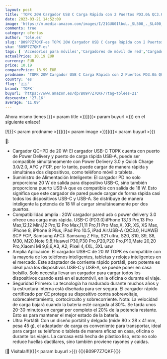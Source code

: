 ```yaml
---
layout: post
title: 'TOPK 20W Cargador USB C Carga Rápida con 2 Puertos PD3.0& QC3.0 Cargador Móvil Tipo C Adaptador Compatible con iPhone iPad  Samsung  Pixel etc Smartphones y Tablets Blanco'
date: 2023-03-21 14:52:09
image: 'https://m.media-amazon.com/images/I/21GUU0IlbuL._SL500_._SL400_.jpg'
comments: true
category: ofertas
author: 'tole.es'
slug: 'B09P7Z7QKF-es TOPK 20W Cargador USB C Carga Rápida con 2 Puertos PD3.0&...'
sku: 'B09P7Z7QKF-es'
tags: [ 'Accesorios para móviles','Cargadores de móvil de red','Cargadores para móviles','Comunicación móvil y accesorios','Electrónica','ipad','iphone','topk','🇪🇸', ]
actualPrice: 10.19 EUR
currency: EUR
price: 10.19
comparePrice: 13.99 EUR
prodname: 'TOPK 20W Cargador USB C Carga Rápida con 2 Puertos PD3.0& QC3.0 Cargador Móvil Tipo C Adaptador Compatible con iPhone iPad  Samsung  Pixel etc Smartphones y Tablets Blanco'
country: 'es'
flag: '🇪🇸'
brand: 'TOPK'
buyurl: 'https://www.amazon.es/dp/B09P7Z7QKF/?tag=tolees-21'
descuento: '27.16'
average: '11.09'
---
```


Ahora mismo tienes [{{< param title >}}]({{< param buyurl >}}) en el siguiente enlace!

[![{{< param prodname >}}]({{< param image >}})]({{< param buyurl >}})

🔎:

- Cargador QC+PD de 20 W: El cargador USB-C TOPK cuenta con puerto de Power Delivery y puerto de carga rápida USB-A, puede ser compatible simultáneamente con Power Delivery 3.0 y Quick Charge 3.0/2.0, AFC y FCP, por lo tanto, puede cargar de manera rápida y simultánea dos dispositivos, como teléfono móvil o tableta.
- Suministro de Alimentación Inteligente: El cargador PD no solo proporciona 20 W de salida para dispositivo USB-C, sino también proporciona puerto USB-A que es compatible con salida de 18 W. Esto significa que este cargador de pared puede cargar de forma rápida casi todos los dispositivos USB-C y USB-A. Se distribuye de manera inteligente la potencia de 18 W al cargar simultáneamente por dos puertos.
- Compatibilidad amplia : 20W cargador pared usb c power delivery 3.0 ofrece una carga más rápida. USB-C (PD3.0):iPhone 13,13 Pro,13 Pro Max,12,12 Mini,12 Pro,12 Pro Max,11,11 Pro,11 Pro Max,X, XR, XS, XS Max, iPhone 8, iPhone 8 Plus, iPad Pro 10.5, iPad Air.USB-A (QC3.0, HUAWEI SCP FCP, Samsung AFC): Samsung Z Flip, S21 ultra, S20, S10, S9, S8, M30, M20,Note 9,8;Huawei P30,P30 Pro,P20,P20 Pro,P10,Mate 20,20 Pro,Xiaomi Mi 9,8,6,A3, A2; Pixel 4,4XL, 3XL usw
- Amplia Aplicación: El cargador USB-C de 20 W TOPK es compatible con la mayoría de los teléfonos inteligentes, tabletas y relojes inteligentes en el mercado. Este adaptador de corriente rápido portátil, pero potente es ideal para los dispositivos USB-C y USB-A, se puede poner en casa bolsillo. Solo necesita llevar un cargador para cargar todos los dispositivos cuando está en el automóvil, en la oficina o durante el viaje.
- Seguridad Primero: La tecnología ha madurado durante muchos años y la estructura interna está diseñada para ser segura. El cargador rápido certificado por CE protege su dispositivo contra sobrevoltaje, sobrecalentamiento, cortocircuito y sobrecorriente. Nota: La velocidad de carga bajará cuando la batería esté cargada al 80%. Se tarda unos 20-30 minutos en cargar por completo el 20% de la potencia restante. Esto es para mantener el mejor estado de la batería.
- Ultra Portátil: Con un diseño portátil y delgado (mide 80 x 28 x 41 mm, pesa 45 g), el adaptador de carga es conveniente para transportar, ideal para cargar su teléfono o tableta de manera eficaz en casa, oficina o durante los viajes. La carcasa está hecha de plástico liso, esto no solo reduce huellas dactilares, sino también proviene rayones y caídas.

[🛒 Visítala!!!]({{< param buyurl >}})
{{<world>}}B09P7Z7QKF{{</world>}}
